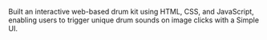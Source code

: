 Built an interactive web-based drum kit using HTML, CSS, and JavaScript, enabling users to trigger unique drum sounds on image clicks with a Simple UI.

